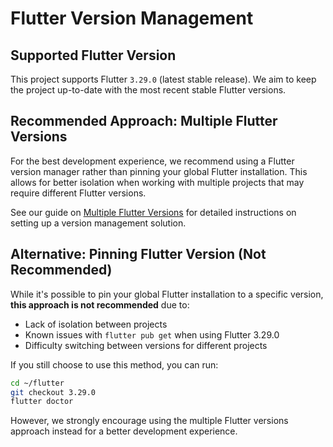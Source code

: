 # Flutter Version Management

## Supported Flutter Version

This project supports Flutter `3.29.0` (latest stable release). We aim to keep the project up-to-date with the most recent stable Flutter versions.

## Recommended Approach: Multiple Flutter Versions

For the best development experience, we recommend using a Flutter version manager rather than pinning your global Flutter installation. This allows for better isolation when working with multiple projects that may require different Flutter versions.

See our guide on [Multiple Flutter Versions](MULTIPLE_FLUTTER_VERSIONS.md) for detailed instructions on setting up a version management solution.

## Alternative: Pinning Flutter Version (Not Recommended)

While it's possible to pin your global Flutter installation to a specific version, **this approach is not recommended** due to:
- Lack of isolation between projects
- Known issues with `flutter pub get` when using Flutter 3.29.0
- Difficulty switching between versions for different projects

If you still choose to use this method, you can run:

```bash
cd ~/flutter
git checkout 3.29.0
flutter doctor
```

However, we strongly encourage using the multiple Flutter versions approach instead for a better development experience.